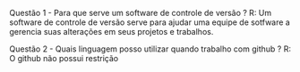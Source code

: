Questão 1 - Para que serve um software de controle de versão ?
R: Um software de controle de versão serve para ajudar uma equipe
de sotfware a gerencia suas alterações em seus projetos e trabalhos.

Questão 2 - Quais linguagem posso utilizar quando trabalho com github ?
R: O github não possui restrição 

